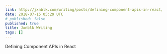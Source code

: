 ```yaml
---
link: http://jxnblk.com/writing/posts/defining-component-apis-in-react/
date: 2018-07-15 05:29 UTC
# published: false
published: true
title: Jxnblk Writing
tags: []
---
```


Defining Component APIs in React
